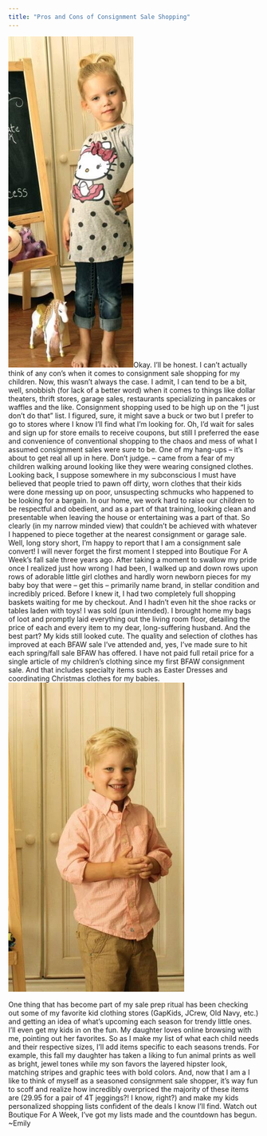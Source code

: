 ```yaml
---
title: "Pros and Cons of Consignment Sale Shopping"
---
```


![](/img/blog/IMG_0591.JPG)Okay. I’ll be honest. I can’t actually think of any con’s when it comes to consignment sale shopping for my children. Now, this wasn’t always the case. I admit, I can tend to be a bit, well, snobbish (for lack of a better word) when it comes to things like dollar theaters, thrift stores, garage sales, restaurants specializing in pancakes or waffles and the like. Consignment shopping used to be high up on the “I just don’t do that” list. I figured, sure, it might save a buck or two but I prefer to go to stores where I know I’ll find what I’m looking for. Oh, I’d wait for sales and sign up for store emails to receive coupons, but still I preferred the ease and convenience of conventional shopping to the chaos and mess of what I assumed consignment sales were sure to be. One of my hang-ups – it’s about to get real all up in here. Don’t judge. – came from a fear of my children walking around looking like they were wearing consigned clothes. Looking back, I suppose somewhere in my subconscious I must have believed that people tried to pawn off dirty, worn clothes that their kids were done messing up on poor, unsuspecting schmucks who happened to be looking for a bargain. In our home, we work hard to raise our children to be respectful and obedient, and as a part of that training, looking clean and presentable when leaving the house or entertaining was a part of that. So clearly (in my narrow minded view) that couldn’t be achieved with whatever I happened to piece together at the nearest consignment or garage sale. Well, long story short, I’m happy to report that I am a consignment sale convert! I will never forget the first moment I stepped into Boutique For A Week’s fall sale three years ago. After taking a moment to swallow my pride once I realized just how wrong I had been, I walked up and down rows upon rows of adorable little girl clothes and hardly worn newborn pieces for my baby boy that were – get this – primarily name brand, in stellar condition and incredibly priced. Before I knew it, I had two completely full shopping baskets waiting for me by checkout. And I hadn’t even hit the shoe racks or tables laden with toys! I was sold (pun intended). I brought home my bags of loot and promptly laid everything out the living room floor, detailing the price of each and every item to my dear, long-suffering husband. And the best part? My kids still looked cute. The quality and selection of clothes has improved at each BFAW sale I’ve attended and, yes, I’ve made sure to hit each spring/fall sale BFAW has offered. I have not paid full retail price for a single article of my children’s clothing since my first BFAW consignment sale. And that includes specialty items such as Easter Dresses and coordinating Christmas clothes for my babies. ![](/img/blog/IMG_0592.JPG)

One thing that has become part of my sale prep ritual has been checking out some of my favorite kid clothing stores (GapKids, JCrew, Old Navy, etc.) and getting an idea of what’s upcoming each season for trendy little ones. I’ll even get my kids in on the fun. My daughter loves online browsing with me, pointing out her favorites. So as I make my list of what each child needs and their respective sizes, I’ll add items specific to each seasons trends. For example, this fall my daughter has taken a liking to fun animal prints as well as bright, jewel tones while my son favors the layered hipster look, matching stripes and graphic tees with bold colors. And, now that I am a I like to think of myself as a seasoned consignment sale shopper, it’s way fun to scoff and realize how incredibly overpriced the majority of these items are (29.95 for a pair of 4T jeggings?! I know, right?) and make my kids personalized shopping lists confident of the deals I know I’ll find. Watch out Boutique For A Week, I’ve got my lists made and the countdown has begun. ~Emily
